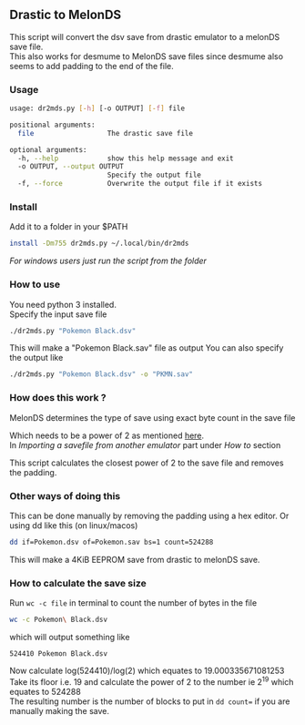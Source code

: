 ## Drastic to MelonDS

This script will convert the dsv save from drastic emulator to a melonDS save file.  
This also works for desmume to MelonDS save files since desmume also seems to add padding to the end of the file.

### Usage

```bash
usage: dr2mds.py [-h] [-o OUTPUT] [-f] file

positional arguments:
  file                  The drastic save file

optional arguments:
  -h, --help            show this help message and exit
  -o OUTPUT, --output OUTPUT
                        Specify the output file
  -f, --force           Overwrite the output file if it exists
```

### Install

Add it to a folder in your $PATH

```bash
install -Dm755 dr2mds.py ~/.local/bin/dr2mds
```

_For windows users just run the script from the folder_

### How to use

You need python 3 installed.  
Specify the input save file

```bash
./dr2mds.py "Pokemon Black.dsv"
```

This will make a "Pokemon Black.sav" file as output
You can also specify the output like

```bash
./dr2mds.py "Pokemon Black.dsv" -o "PKMN.sav"
```

### How does this work ?

MelonDS determines the type of save using exact byte count in the save file

Which needs to be a power of 2 as mentioned [here](http://melonds.kuribo64.net/faq.php).  
In _Importing a savefile from another emulator_ part under _How to_ section

This script calculates the closest power of 2 to the save file and removes the padding.

### Other ways of doing this

This can be done manually by removing the padding using a hex editor.
Or using dd like this (on linux/macos)

```bash
dd if=Pokemon.dsv of=Pokemon.sav bs=1 count=524288
```

This will make a 4KiB EEPROM save from drastic to melonDS save.

### How to calculate the save size

Run `wc -c file` in terminal to count the number of bytes in the file

```bash
wc -c Pokemon\ Black.dsv
```

which will output something like

```
524410 Pokemon Black.dsv
```

Now calculate log(524410)/log(2) which equates to 19.000335671081253  
Take its floor i.e. 19 and calculate the power of 2 to the number ie 2<sup>19</sup> which equates to 524288  
The resulting number is the number of blocks to put in `dd count=` if you are manually making the save.
